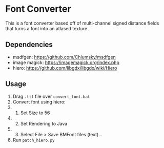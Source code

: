 # Font Converter

This is a font converter based off of multi-channel signed distance fields that turns a font into an atlased texture.

## Dependencies

* msdfgen: https://github.com/Chlumsky/msdfgen
* image magick: https://imagemagick.org/index.php
* hiero: https://github.com/libgdx/libgdx/wiki/Hiero

## Usage

1. Drag `.ttf` file over `convert_font.bat`
2. Convert font using hiero:
2. 1. Set Size to 56
2. 2. Set Rendering to Java
2. 3. Select File > Save BMFont files (text)...
3. Run `patch_hiero.py`